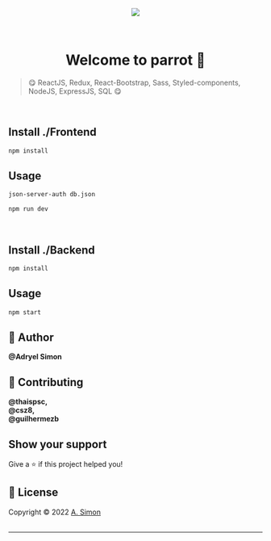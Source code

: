   <p align="center">
  <img src="https://user-images.githubusercontent.com/88943961/168207573-366aea90-464f-4e78-a31f-cf88051f925c.png"/>
  </p><br/>

  <h1 align="center">Welcome to parrot 👋</h1>

> 😋 ReactJS, Redux, React-Bootstrap, Sass, Styled-components, NodeJS, ExpressJS, SQL 😋

<br/>

## Install ./Frontend

```sh
npm install
```

## Usage

```sh
json-server-auth db.json
```

```sh
npm run dev
```

<br/>

## Install ./Backend

```sh
npm install
```

## Usage

```sh
npm start
```

## 👤 Author 

**@Adryel Simon**

## 🤝 Contributing

**@thaispsc, <br/>@csz8, <br/>@guilhermezb**

## Show your support

Give a ⭐️ if this project helped you!

## 📝 License

Copyright © 2022 [A. Simon](https://github.com/alchemistic-developer)<br /><br />

---
